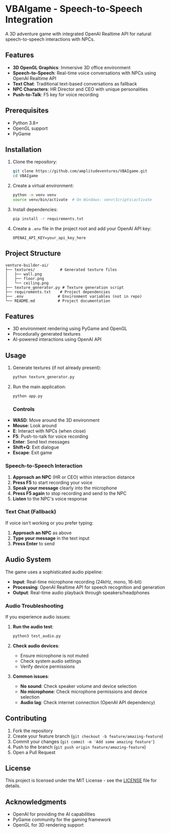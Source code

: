 # VBAIgame - Speech-to-Speech Integration

A 3D adventure game with integrated OpenAI Realtime API for natural speech-to-speech interactions with NPCs.

## Features

- **3D OpenGL Graphics**: Immersive 3D office environment
- **Speech-to-Speech**: Real-time voice conversations with NPCs using OpenAI Realtime API
- **Text Chat**: Traditional text-based conversations as fallback
- **NPC Characters**: HR Director and CEO with unique personalities
- **Push-to-Talk**: F5 key for voice recording

## Prerequisites

- Python 3.8+
- OpenGL support
- PyGame

## Installation

1. Clone the repository:
   ```bash
   git clone https://github.com/amplitudeventures/VBAIgame.git
   cd VBAIgame
   ```

2. Create a virtual environment:
   ```bash
   python -m venv venv
   source venv/bin/activate  # On Windows: venv\Scripts\activate
   ```

3. Install dependencies:
   ```bash
   pip install -r requirements.txt
   ```

4. Create a `.env` file in the project root and add your OpenAI API key:
   ```plaintext
   OPENAI_API_KEY=your_api_key_here
   ```

## Project Structure

```plaintext
venture-builder-ai/
├── textures/           # Generated texture files
│   ├── wall.png
│   ├── floor.png
│   └── ceiling.png
├── texture_generator.py # Texture generation script
├── requirements.txt    # Project dependencies
├── .env               # Environment variables (not in repo)
└── README.md          # Project documentation
```

## Features

- 3D environment rendering using PyGame and OpenGL
- Procedurally generated textures
- AI-powered interactions using OpenAI API

## Usage

1. Generate textures (if not already present):
   ```bash
   python texture_generator.py
   ```

2. Run the main application:
   ```bash
   python app.py
   ```

   ### Controls

- **WASD**: Move around the 3D environment
- **Mouse**: Look around
- **E**: Interact with NPCs (when close)
- **F5**: Push-to-talk for voice recording
- **Enter**: Send text messages
- **Shift+Q**: Exit dialogue
- **Escape**: Exit game

### Speech-to-Speech Interaction

1. **Approach an NPC** (HR or CEO) within interaction distance
2. **Press F5** to start recording your voice
3. **Speak your message** clearly into the microphone
4. **Press F5 again** to stop recording and send to the NPC
5. **Listen** to the NPC's voice response

### Text Chat (Fallback)

If voice isn't working or you prefer typing:
1. **Approach an NPC** as above
2. **Type your message** in the text input
3. **Press Enter** to send

## Audio System

The game uses a sophisticated audio pipeline:

- **Input**: Real-time microphone recording (24kHz, mono, 16-bit)
- **Processing**: OpenAI Realtime API for speech recognition and generation
- **Output**: Real-time audio playback through speakers/headphones

### Audio Troubleshooting

If you experience audio issues:

1. **Run the audio test**:
   ```bash
   python3 test_audio.py
   ```

2. **Check audio devices**:
   - Ensure microphone is not muted
   - Check system audio settings
   - Verify device permissions

3. **Common issues**:
   - **No sound**: Check speaker volume and device selection
   - **No microphone**: Check microphone permissions and device selection
   - **Audio lag**: Check internet connection (OpenAI API dependency)


## Contributing

1. Fork the repository
2. Create your feature branch (`git checkout -b feature/amazing-feature`)
3. Commit your changes (`git commit -m 'Add some amazing feature'`)
4. Push to the branch (`git push origin feature/amazing-feature`)
5. Open a Pull Request

## License

This project is licensed under the MIT License - see the [LICENSE](LICENSE) file for details.

## Acknowledgments

- OpenAI for providing the AI capabilities
- PyGame community for the gaming framework
- OpenGL for 3D rendering support
```

